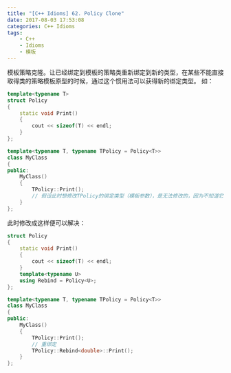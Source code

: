 ```yaml
---
title: "[C++ Idioms] 62. Policy Clone"
date: 2017-08-03 17:53:08
categories: C++ Idioms
tags:
    - C++
    - Idioms
    - 模板
---
```

模板策略克隆。<!--more-->让已经绑定到模板的策略类重新绑定到新的类型，在某些不能直接取得类的策略模板原型的时候，通过这个惯用法可以获得新的绑定类型。
如：
```cpp
template<typename T>
struct Policy
{
	static void Print()
	{
		cout << sizeof(T) << endl;
	}
};

template<typename T, typename TPolicy = Policy<T>>
class MyClass
{
public:
	MyClass()
	{
		TPolicy::Print();
		// 假设此时想修改TPolicy的绑定类型（模板参数），是无法修改的，因为不知道它的原始类型
	}
};

```

此时修改成这样便可以解决：
```cpp
struct Policy
{
	static void Print()
	{
		cout << sizeof(T) << endl;
	}
	template<typename U>
	using Rebind = Policy<U>;
};

template<typename T, typename TPolicy = Policy<T>>
class MyClass
{
public:
	MyClass()
	{
		TPolicy::Print();
		// 重绑定
		TPolicy::Rebind<double>::Print();
	}
};
```